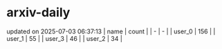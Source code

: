 # arxiv-daily
updated on 2025-07-03 06:37:13
| name | count |
| - | - |
| user_0 | 156 |
| user_1 | 55 |
| user_3 | 46 |
| user_2 | 34 |
